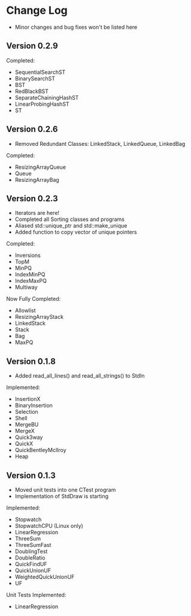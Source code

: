 # Change Log
* Minor changes and bug fixes won't be listed here

## Version 0.2.9
Completed:
* SequentialSearchST
* BinarySearchST
* BST
* RedBlackBST
* SeparateChainingHashST
* LinearProbingHashST
* ST

## Version 0.2.6
* Removed Redundant Classes: LinkedStack, LinkedQueue, LinkedBag

Completed:
* ResizingArrayQueue
* Queue
* ResizingArrayBag

## Version 0.2.3
* Iterators are here!
* Completed all Sorting classes and programs
* Aliased std::unique_ptr and std::make_unique
* Added function to copy vector of unique pointers

Completed:
* Inversions
* TopM
* MinPQ
* IndexMinPQ
* IndexMaxPQ
* Multiway

Now Fully Completed:
* Allowlist
* ResizingArrayStack
* LinkedStack
* Stack
* Bag
* MaxPQ

## Version 0.1.8
* Added read_all_lines() and read_all_strings() to StdIn

Implemented:
* InsertionX
* BinaryInsertion
* Selection
* Shell
* MergeBU
* MergeX
* Quick3way
* QuickX
* QuickBentleyMcIlroy
* Heap

## Version 0.1.3
* Moved unit tests into one CTest program
* Implementation of StdDraw is starting

Implemented:
* Stopwatch
* StopwatchCPU (Linux only)
* LinearRegression
* ThreeSum
* ThreeSumFast
* DoublingTest
* DoubleRatio
* QuickFindUF
* QuickUnionUF
* WeightedQuickUnionUF
* UF

Unit Tests Implemented:
* LinearRegression
